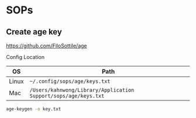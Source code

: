 # SOPs

## Create age key

<https://github.com/FiloSottile/age>

Config Location

| OS    | Path                                                            |
| ----- | --------------------------------------------------------------- |
| Linux | `~/.config/sops/age/keys.txt`                                   |
| Mac   | `/Users/kahnwong/Library/Application Support/sops/age/keys.txt` |

```bash
age-keygen -o key.txt
```
